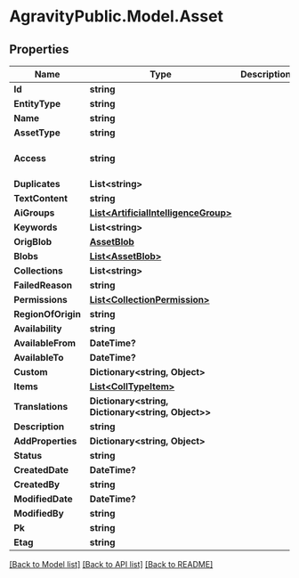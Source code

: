 
# AgravityPublic.Model.Asset

## Properties

Name | Type | Description | Notes
------------ | ------------- | ------------- | -------------
**Id** | **string** |  | [optional] 
**EntityType** | **string** |  | [optional] 
**Name** | **string** |  | [optional] 
**AssetType** | **string** |  | [optional] 
**Access** | **string** |  | [optional] [default to AccessEnum.OPEN]
**Duplicates** | **List&lt;string&gt;** |  | [optional] 
**TextContent** | **string** |  | [optional] 
**AiGroups** | [**List&lt;ArtificialIntelligenceGroup&gt;**](ArtificialIntelligenceGroup.md) |  | [optional] 
**Keywords** | **List&lt;string&gt;** |  | [optional] 
**OrigBlob** | [**AssetBlob**](AssetBlob.md) |  | [optional] 
**Blobs** | [**List&lt;AssetBlob&gt;**](AssetBlob.md) |  | [optional] 
**Collections** | **List&lt;string&gt;** |  | [optional] 
**FailedReason** | **string** |  | [optional] 
**Permissions** | [**List&lt;CollectionPermission&gt;**](CollectionPermission.md) |  | [optional] 
**RegionOfOrigin** | **string** |  | [optional] 
**Availability** | **string** |  | [optional] 
**AvailableFrom** | **DateTime?** |  | [optional] 
**AvailableTo** | **DateTime?** |  | [optional] 
**Custom** | **Dictionary&lt;string, Object&gt;** |  | [optional] 
**Items** | [**List&lt;CollTypeItem&gt;**](CollTypeItem.md) |  | [optional] 
**Translations** | **Dictionary&lt;string, Dictionary&lt;string, Object&gt;&gt;** |  | [optional] 
**Description** | **string** |  | [optional] 
**AddProperties** | **Dictionary&lt;string, Object&gt;** |  | [optional] 
**Status** | **string** |  | [optional] 
**CreatedDate** | **DateTime?** |  | [optional] 
**CreatedBy** | **string** |  | [optional] 
**ModifiedDate** | **DateTime?** |  | [optional] 
**ModifiedBy** | **string** |  | [optional] 
**Pk** | **string** |  | [optional] 
**Etag** | **string** |  | [optional] 

[[Back to Model list]](../README.md#documentation-for-models)
[[Back to API list]](../README.md#documentation-for-api-endpoints)
[[Back to README]](../README.md)

